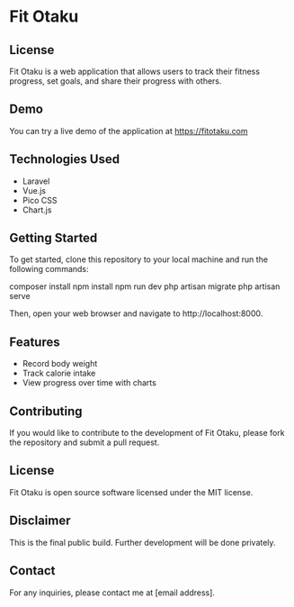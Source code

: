 # Fit Otaku

## License

Fit Otaku is a web application that allows users to track their fitness progress, set goals, and share their progress with others.

## Demo

You can try a live demo of the application at https://fitotaku.com

## Technologies Used
- Laravel
- Vue.js
- Pico CSS
- Chart.js

## Getting Started
To get started, clone this repository to your local machine and run the following commands:

composer install
npm install
npm run dev
php artisan migrate
php artisan serve

Then, open your web browser and navigate to http://localhost:8000.

## Features
- Record body weight
- Track calorie intake
- View progress over time with charts

## Contributing
If you would like to contribute to the development of Fit Otaku, please fork the repository and submit a pull request.

## License
Fit Otaku is open source software licensed under the MIT license.

## Disclaimer

This is the final public build. Further development will be done privately.

## Contact

For any inquiries, please contact me at [email address].

